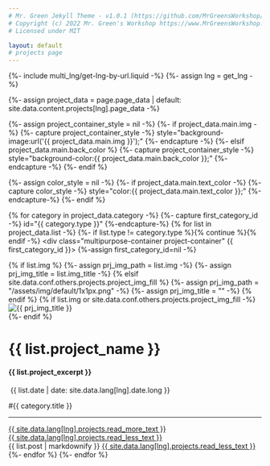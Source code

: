 ```yaml
---
# Mr. Green Jekyll Theme - v1.0.1 (https://github.com/MrGreensWorkshop/MrGreen-JekyllTheme)
# Copyright (c) 2022 Mr. Green's Workshop https://www.MrGreensWorkshop.com
# Licensed under MIT

layout: default
# projects page
---
```

{%- include multi_lng/get-lng-by-url.liquid -%}
{%- assign lng = get_lng -%}

{%- assign project_data = page.page_data | default: site.data.content.projects[lng].page_data -%}

{%- assign project_container_style = nil -%}
{%- if project_data.main.img -%}
  {%- capture project_container_style -%} style="background-image:url('{{ project_data.main.img }}');" {%- endcapture -%}
{%- elsif project_data.main.back_color %}
  {%- capture project_container_style -%} style="background-color:{{ project_data.main.back_color }};" {%- endcapture -%}
{%- endif %}


{%- assign color_style = nil -%}
{%- if project_data.main.text_color -%}
  {%- capture color_style -%} style="color:{{ project_data.main.text_color }};" {%-endcapture-%}
{%- endif %}
 

{% for category in project_data.category -%}
  {%- capture first_category_id -%} id="{{ category.type }}" {%-endcapture-%}
  {% for list in project_data.list -%}
    {%- if list.type != category.type %}{% continue %}{% endif -%}
    <div class="multipurpose-container project-container" {{ first_category_id }}>
      {%-assign first_category_id=nil -%}
      <div class="row">
        {% if list.img %}
          {%- assign prj_img_path = list.img -%}
          {%- assign prj_img_title = list.img_title -%}
        {% elsif site.data.conf.others.projects.project_img_fill %}
          {%- assign prj_img_path = "/assets/img/default/1x1px.png" -%}
          {%- assign prj_img_title = "" -%}
        {% endif %}
        {% if list.img or site.data.conf.others.projects.project_img_fill -%}
        <div class="col-md-3 project-img">
          <img src="{{ prj_img_path }}" alt="{{ prj_img_title }}">
        </div>
        {%- endif %}
        <div class="col-md-9 project-header">
          <h1>{{ list.project_name }}</h1><h4>{{ list.project_excerpt }}</h4>
          <div class="meta-container">
            <p class="date"><i class="fa fa-calendar fa-fw" aria-hidden="true"></i>&nbsp;{{ list.date | date: site.data.lang[lng].date.long }}</p>
            <p class="category">#{{ category.title }}</p>
          </div>
          <hr>
          <a href="javascript:void(0);" class="read-more-less">
            <div class="read-more"><i class="fa fa-angle-double-down fa-fw" aria-hidden="true"></i>{{ site.data.lang[lng].projects.read_more_text }}</div>
            <div class="read-less"><i class="fa fa-angle-double-up fa-fw" aria-hidden="true"></i>{{ site.data.lang[lng].projects.read_less_text }}</div>
          </a>
        </div>
      </div>
      <div class="row">
        <div class="markdown-style">
          {{ list.post | markdownify }}
          <a href="javascript:void(0);" class="read-more-less">
            <i class="fa fa-angle-double-up fa-fw" aria-hidden="true"></i>{{ site.data.lang[lng].projects.read_less_text }}
          </a>
        </div>
      </div>
    </div>
  {%- endfor %}
{%- endfor %}

